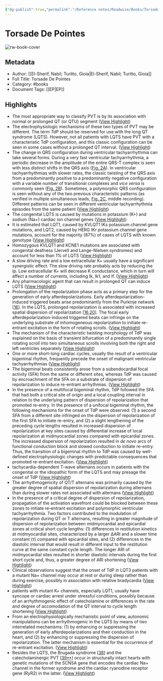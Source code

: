 ```yaml
---
{"dg-publish":true,"permalink":"/Reference notes/Readwise/Books/Torsade De Pointes/"}
---
```


# Torsade De Pointes

![rw-book-cover](https://readwise-assets.s3.amazonaws.com/media/reader/parsed_document_assets/41208753/cover-image-cover_6taDiz9.jpg)

## Metadata
- Author: [[El-Sherif, Nabil; Turitto, Gioia\|El-Sherif, Nabil; Turitto, Gioia]]
- Full Title: Torsade De Pointes
- Category: #books
- Document Tags: [[EP\|EP]]

## Highlights
- The most appropriate way to classify PVT is by its association with normal or prolonged QT (or QTU) segment ([View Highlight](https://read.readwise.io/read/01gvx61z7vxjy62qd4gsvtd16k))
- The electrophysiologic mechanisms of these two types of PVT may be different. The term *TdP* should be reserved for use with the long QT syndrome (LQTS). However, not all patients with LQTS have PVT with a characteristic TdP configuration, and this classic configuration can be seen in some cases without a prolonged QT interval. ([View Highlight](https://read.readwise.io/read/01gvx60ph6dk4006vftfj19deh))
- The change in QRS configuration during ventricular tachyarrhythmia can take several forms. During a very fast ventricular tachyarrhythmia, a periodic decrease in the amplitude of the entire QRS-T complex is seen with less distinct shifts in the QRS axis ([Fig. 2A](#F2-2)). In ventricular tachyarrhythmias with slower rates, the classic twisting of the QRS axis from a predominantly positive to a predominantly negative configuration with a variable number of transitional complexes and *vice versa* is commonly seen ([Fig. 2B](#F2-2)). Sometimes, a polymorphic QRS configuration is seen without any of the two previous characteristic patterns (as verified in multiple simultaneous leads, [Fig. 2C](#F2-2), middle recording). Different patterns can be seen in different ventricular tachyarrhythmia episodes from the same patient ([View Highlight](https://read.readwise.io/read/01gvx6mhbfcv61pcb1c1ct4mh8))
- The congenital LQTS is caused by mutations in potassium (K+) and sodium (Na+) cardiac ion channel genes ([View Highlight](https://read.readwise.io/read/01gvx6n82deyxbj6n9rg09qh14))
- It is estimated that LQT1, caused by KVLQT1 IKs potassium channel gene mutations, and LQT2, caused by HERG IKr potassium channel gene mutations, account for the majority (87%) of cases of LQTS with known genotype ([View Highlight](https://read.readwise.io/read/01gvx6qcys3awemvcgqmpezsyv))
- Homozygous KVLQT1 and KCNE1 mutations are associated with congenital deafness (Jervell and Lange-Nielsen syndromes) and account for less than 1% of LQTS ([View Highlight](https://read.readwise.io/read/01gvx6pxd6e08dk2q8h864bswa))
- A slow driving rate and a low extracellular K+ usually have a significant synergistic effect. The slow driving rate probably acts by reducing the Ip. Low extracellular K+ will decrease K conductance, which in turn will affect a number of currents, including Ik, Ik1, and If. ([View Highlight](https://read.readwise.io/read/01gvx6t4gkkk2hb19aemezb97m))
- Any pharmacologic agent that can result in prolonged QT can induce LQTS ([View Highlight](https://read.readwise.io/read/01gvx6tpa2mpt1kkz33nvc3m4b))
- Prolongation of the repolarization phase acts as a primary step for the generation of early afterdepolarizations. Early afterdepolarization-induced triggered beats arise predominantly from the Purkinje network [[16](#R16-2)]. In the LQTS, prolonged repolarization is associated with increased spatial dispersion of repolarization [[16,20](#R16-2)]. The focal early afterdepolarization-induced triggered beats can infringe on the underlying substrate of inhomogeneous repolarization to initiate re-entrant excitation in the form of rotating scrolls. ([View Highlight](https://read.readwise.io/read/01gvx70z6szrn3kgxnh10k6g76))
- The mechanism of the characteristic twisting morphology of TdP was explained on the basis of transient bifurcation of a predominantly single rotating scroll into two simultaneous scrolls involving both the right and left ventricles separately ([View Highlight](https://read.readwise.io/read/01gvx71ds4sscvv9kpha6ffr0d))
- One or more short-long cardiac cycles, usually the result of a ventricular bigeminal rhythm, frequently precede the onset of malignant ventricular tachyarrhythmias ([View Highlight](https://read.readwise.io/read/01gvx7c1jezrntbxpvqkkc93pt))
- The bigeminal beats consistently arose from a subendocardial focal activity (SFA) from the same or different sites, whereas TdP was caused by encroachment of the SFA on a substrate of dispersion of repolarization to induce re-entrant arrhythmias. ([View Highlight](https://read.readwise.io/read/01gvx7p08nmj7gtgh8swp4f0ek))
- In the presence of a multifocal bigeminal rhythm, TdP followed the SFA that had both a critical site of origin and a local coupling interval in relation to the underlying pattern of dispersion of repolarization that promoted re-entry. In the presence of a unifocal bigeminal rhythm, the following mechanisms for the onset of TdP were observed: (1) a second SFA from a different site infringed on the dispersion of repolarization of the first SFA to initiate re-entry, and (2) a slight lengthening of the preceding cycle lengths resulted in increased dispersion of repolarization at key sites caused by differential increase of local repolarization at midmyocardial zones compared with epicardial zones. The increased dispersion of repolarization resulted in *de novo* arcs of functional conduction block and slowed conduction to initiate re-entry. Thus, the transition of a bigeminal rhythm to TdP was caused by well-defined electrophysiologic changes with predictable consequences that promoted re-entrant excitation. ([View Highlight](https://read.readwise.io/read/01gvx7tjq7sgcp0fmb9apm5b3p))
- tachycardia-dependent T-wave alternans occurs in patients with the congenital or the idiopathic form of the LQTS and may presage the onset of TdP ([View Highlight](https://read.readwise.io/read/01gvx7z62w6gbhbs36xd1f2abk))
- The arrhythmogenicity of QT/T alternans was primarily caused by the greater degree of spatial dispersion of repolarization during alternans than during slower rates not associated with alternans ([View Highlight](https://read.readwise.io/read/01gvx81mq4by8cdepkh3wk9pnv))
- In the presence of a critical degree of dispersion of repolarization, propagation of the activation wavefront could be blocked between these zones to initiate re-entrant excitation and polymorphic ventricular tachyarrhythmia. Two factors contributed to the modulation of repolarization during QT or T alternans, resulting in greater magnitude of dispersion of repolarization between midmyocardial and epicardial zones at critical short cycle lengths: (1) differences in restitution kinetics at midmyocardial sites, characterized by a larger ΔARI and a slower time constant (τ) compared with epicardial sites, and (2) differences in the diastolic interval that would result in different input to the restitution curve at the same constant cycle length. The longer ARI of midmyocardial sites resulted in shorter diastolic intervals during the first short cycle and, thus, a greater degree of ARI shortening ([View Highlight](https://read.readwise.io/read/01gvx853mfsw3k0b709sxbw1pp))
- Clinical observations suggest that the onset of TdP in LQT3 patients with a mutant Na+ channel may occur at rest or during sleep rather than during exercise, possibly in association with relative bradycardia ([View Highlight](https://read.readwise.io/read/01gvx873qc13v6x5hkk0mayyw3))
- patients with mutant K+ channels, especially LQT1, usually have syncope or cardiac arrest under stressful conditions, possibly because of an arrhythmogenic effect of catecholamine or differences in the rate and degree of accomodation of the QT interval to cycle length shortening ([View Highlight](https://read.readwise.io/read/01gvx87jxcfmd3d37vemnm3xre))
- From an electrophysiologically mechanistic point of view, autonomic manipulations can be arrhythmogenic in the LQTS by means of two interrelated mechanisms: (1) by enhancing or suppressing the generation of early afterdepolarizations and their conduction in the heart, and (2) by enhancing or suppressing the dispersion of repolarization. The latter mechanism is essential for the occurrence of re-entrant excitation. ([View Highlight](https://read.readwise.io/read/01gvx8c879j5bwh8hfx0n1kz0b))
- Besides the LQTS, the Brugada syndrome [[38](#R38-2)] and the catecholaminergic PVT [[39••](#R39-2)] occur in structurally intact hearts with genetic mutations of the SCN5A gene that encodes the cardiac Na+ channel in the former syndrome and the cardiac ryanodine receptor gene (RyR2) in the latter. ([View Highlight](https://read.readwise.io/read/01gvx8fxdpq84fevrb6snafv8y))
